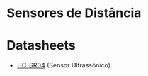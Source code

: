 # Sensores de Distância

# Datasheets

- [HC-SR04](https://www.mouser.com/ds/2/813/HCSR04-1022824.pdf) (Sensor Ultrassônico)


